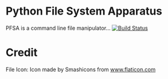 # Python File System Apparatus

PFSA is a command line file manipulator...
[![Build Status](https://dev.azure.com/louisdalibard/PFSA/_apis/build/status/TTACTICAL.PFSA?branchName=master)](https://dev.azure.com/louisdalibard/PFSA/_build/latest?definitionId=1&branchName=master)

# Credit
File Icon: Icon made by Smashicons from www.flaticon.com 